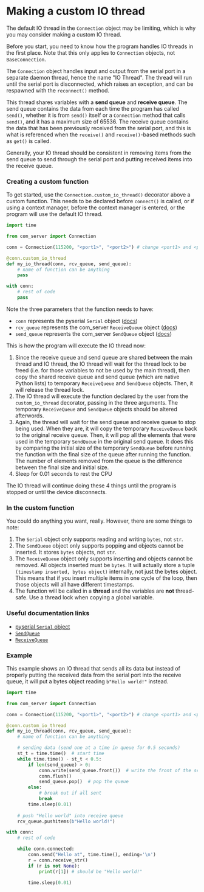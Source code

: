 # Making a custom IO thread

The default IO thread in the `Connection` object may be limiting, which is why you may consider making a custom IO thread.

Before you start, you need to know how the program handles IO threads in the first place. Note that this only applies to `Connection` objects, not `BaseConnection`. 

The `Connection` object handles input and output from the serial port in a separate daemon thread, hence the name "IO Thread". The thread will run until the serial port is disconnected, which raises an exception, and can be respawned with the `reconnect()` method. 

This thread shares variables with a **send queue** and **receive queue**. The send queue contains the data from each time the program has called `send()`, whether it is from `send()` itself or a `Connection` method that calls `send()`, and it has a maximum size of 65536. The receive queue contains the data that has been previously received from the serial port, and this is what is referenced when the `receive()` and `receive()`-based methods such as `get()` is called. 

Generally, your IO thread should be consistent in removing items from the send queue to send through the serial port and putting received items into the receive queue.

### Creating a custom function

To get started, use the `Connection.custom_io_thread()` decorator above a custom function. This needs to be declared before `connect()` is called, or if using a context manager, before the context manager is entered, or the program will use the default IO thread.

```py
import time

from com_server import Connection

conn = Connection(115200, "<port1>", "<port2>") # change <port1> and <port2>; feel free to add extra arguments

@conn.custom_io_thread
def my_io_thread(conn, rcv_queue, send_queue):
    # name of function can be anything
    pass

with conn:
    # rest of code
    pass
```

Note the three parameters that the function needs to have:

- `conn` represents the pyserial `Serial` object ([docs](https://pyserial.readthedocs.io/en/latest/pyserial_api.html#serial.Serial))
- `rcv_queue` represents the com_server `ReceiveQueue` object ([docs](/guide/library-api/#com_serversendqueue))
- `send_queue` represents the com_server `SendQueue` object ([docs](/guide/library-api/#com_serverreceivequeue))

This is how the program will execute the IO thread now:

1. Since the receive queue and send queue are shared between the main thread and IO thread, the IO thread will wait for the thread lock to be freed (i.e. for those variables to not be used by the main thread), then copy the shared receive queue and send queue (which are native Python lists) to temporary `ReceiveQueue` and `SendQueue` objects. Then, it will release the thread lock.
2. The IO thread will execute the function declared by the user from the `custom_io_thread` decorator, passing in the three arguments. The temporary `ReceiveQueue` and `SendQueue` objects should be altered afterwords.
3. Again, the thread will wait for the send queue and receive queue to stop being used. When they are, it will copy the temporary `ReceiveQueue` back to the original receive queue. Then, it will pop all the elements that were used in the temporary `SendQueue` in the original send queue. It does this by comparing the initial size of the temporary `SendQueue` before running the function with the final size of the queue after running the function. The number of elements removed from the queue is the difference between the final size and initial size.
4. Sleep for 0.01 seconds to rest the CPU

The IO thread will continue doing these 4 things until the program is stopped or until the device disconnects.

### In the custom function

You could do anything you want, really. However, there are some things to note:

1. The `Serial` object only supports reading and writing `bytes`, not `str`.
2. The `SendQueue` object only supports popping and objects cannot be inserted. It stores `bytes` objects, not `str`.
3. The `ReceiveQueue` object only supports inserting and objects cannot be removed. All objects inserted must be `bytes`. It will actually store a tuple `(timestamp inserted, bytes object)` internally, not just the bytes object. This means that if you insert multiple items in one cycle of the loop, then those objects will all have different timestamps.
4. The function will be called in a **thread** and the variables are **not** thread-safe. Use a thread lock when copying a global variable.

### Useful documentation links

- [pyserial `Serial` object](https://pyserial.readthedocs.io/en/latest/pyserial_api.html#serial.Serial)
- [`SendQueue`](/guide/library-api/#com_serversendqueue)
- [`ReceiveQueue`](/guide/library-api/#com_serverreceivequeue)

### Example

This example shows an IO thread that sends all its data but instead of properly putting the received data from the serial port into the receive queue, it will put a bytes object reading `b"Hello world!"` instead.

```py
import time

from com_server import Connection

conn = Connection(115200, "<port1>", "<port2>") # change <port1> and <port2>; feel free to add extra arguments

@conn.custom_io_thread
def my_io_thread(conn, rcv_queue, send_queue):
    # name of function can be anything

    # sending data (send one at a time in queue for 0.5 seconds)
    st_t = time.time()  # start time
    while time.time() - st_t < 0.5:
        if len(send_queue) > 0:
            conn.write(send_queue.front())  # write the front of the send queue
            conn.flush()
            send_queue.pop()  # pop the queue
        else:
            # break out if all sent
            break
        time.sleep(0.01)
    
    # push "Hello world" into receive queue
    rcv_queue.pushitems(b"Hello world!")

with conn:
    # rest of code

    while conn.connected:
        conn.send("Hello at", time.time(), ending='\n')
        r = conn.receive_str()
        if (r is not None):
            print(r[1]) # should be "Hello world!"
        
        time.sleep(0.01)
```